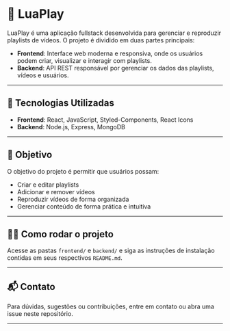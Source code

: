 # 🎵 LuaPlay

LuaPlay é uma aplicação fullstack desenvolvida para gerenciar e reproduzir playlists de vídeos. O projeto é dividido em duas partes principais:

- **Frontend**: Interface web moderna e responsiva, onde os usuários podem criar, visualizar e interagir com playlists.
- **Backend**: API REST responsável por gerenciar os dados das playlists, vídeos e usuários.

---

## 🚀 Tecnologias Utilizadas

- **Frontend**: React, JavaScript, Styled-Components, React Icons
- **Backend**: Node.js, Express, MongoDB

---

## 📌 Objetivo

O objetivo do projeto é permitir que usuários possam:

- Criar e editar playlists
- Adicionar e remover vídeos
- Reproduzir vídeos de forma organizada
- Gerenciar conteúdo de forma prática e intuitiva

---

## 👩‍💻 Como rodar o projeto

Acesse as pastas `frontend/` e `backend/` e siga as instruções de instalação contidas em seus respectivos `README.md`.

---

## 📬 Contato

Para dúvidas, sugestões ou contribuições, entre em contato ou abra uma issue neste repositório.

---
